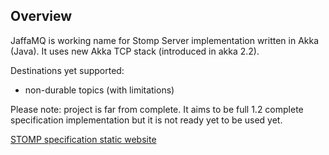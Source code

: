 ## Overview

JaffaMQ is working name for Stomp Server implementation written in Akka (Java). It uses new Akka TCP stack (introduced in akka 2.2).

Destinations yet supported:
- non-durable topics (with limitations)

Please note: project is far from complete. It aims to be full 1.2 complete specification implementation but it is not ready yet to be used yet.

[STOMP specification static website](http://stomp.github.com/)
